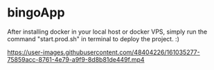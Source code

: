 # bingoApp

After installing docker in your local host or docker VPS, simply run the command "start.prod.sh" in terminal to deploy the project. :)



https://user-images.githubusercontent.com/48404226/161035277-75859acc-8761-4e79-a9f9-8d8b81de449f.mp4

